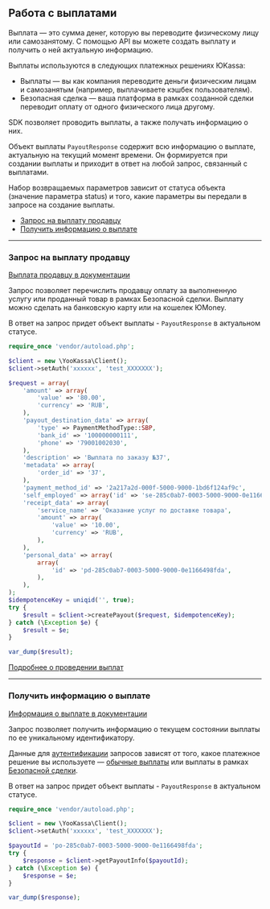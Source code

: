 ## Работа с выплатами

Выплата — это сумма денег, которую вы переводите физическому лицу или самозанятому. С помощью API вы можете создать выплату и получить о ней актуальную информацию.

Выплаты используются в следующих платежных решениях ЮKassa:

* Выплаты — вы как компания переводите деньги физическим лицам и самозанятым (например, выплачиваете кэшбек пользователям).
* Безопасная сделка — ваша платформа в рамках созданной сделки переводит оплату от одного физического лица другому.

SDK позволяет проводить выплаты, а также получать информацию о них.

Объект выплаты `PayoutResponse` содержит всю информацию о выплате, актуальную на текущий момент времени. Он формируется при создании выплаты и приходит в ответ на любой запрос, связанный с выплатами.

Набор возвращаемых параметров зависит от статуса объекта (значение параметра status) и того, какие параметры вы передали в запросе на создание выплаты.

* [Запрос на выплату продавцу](#Запрос-на-выплату-продавцу)
* [Получить информацию о выплате](#Получить-информацию-о-выплате)

---

### Запрос на выплату продавцу <a name="Запрос-на-выплату-продавцу"></a>

[Выплата продавцу в документации](https://yookassa.ru/developers/api?lang=php#create_payout)

Запрос позволяет перечислить продавцу оплату за выполненную услугу или проданный товар в рамках Безопасной сделки. 
Выплату можно сделать на банковскую карту или на кошелек ЮMoney.

В ответ на запрос придет объект выплаты - `PayoutResponse` в актуальном статусе.

```php
require_once 'vendor/autoload.php';

$client = new \YooKassa\Client();
$client->setAuth('xxxxxx', 'test_XXXXXXX');

$request = array(
    'amount' => array(
        'value' => '80.00',
        'currency' => 'RUB',
    ),
    'payout_destination_data' => array(
        'type' => PaymentMethodType::SBP,
        'bank_id' => '100000000111',
        'phone' => '79001002030',
    ),
    'description' => 'Выплата по заказу №37',
    'metadata' => array(
        'order_id' => '37',
    ),
    'payment_method_id' => '2a217a2d-000f-5000-9000-1bd6f124af9c',
    'self_employed' => array('id' => 'se-285c0ab7-0003-5000-9000-0e1166498fda'),
    'receipt_data' => array(
        'service_name' => 'Оказание услуг по доставке товара', 
        'amount' => array(
            'value' => '10.00', 
            'currency' => 'RUB',
        ),
    ),
    'personal_data' => array(
        array(
            'id' => 'pd-285c0ab7-0003-5000-9000-0e1166498fda',
        ),
    ),
);
$idempotenceKey = uniqid('', true);
try {
    $result = $client->createPayout($request, $idempotenceKey);
} catch (\Exception $e) {
    $result = $e;
}

var_dump($result);
```
[Подробнее о проведении выплат](https://yookassa.ru/developers/solutions-for-platforms/safe-deal/integration/payouts)

---

### Получить информацию о выплате <a name="Получить-информацию-о-выплате"></a>

[Информация о выплате в документации](https://yookassa.ru/developers/api?lang=php#get_payout)

Запрос позволяет получить информацию о текущем состоянии выплаты по ее уникальному идентификатору.

Данные для [аутентификации](https://yookassa.ru/developers/using-api/interaction-format#auth) запросов зависят от того, какое платежное решение вы используете — [обычные выплаты](https://yookassa.ru/developers/payouts/overview) или выплаты в рамках [Безопасной сделки](https://yookassa.ru/developers/solutions-for-platforms/safe-deal/basics).

В ответ на запрос придет объект выплаты - `PayoutResponse` в актуальном статусе.

```php
require_once 'vendor/autoload.php';

$client = new \YooKassa\Client();
$client->setAuth('xxxxxx', 'test_XXXXXXX');

$payoutId = 'po-285c0ab7-0003-5000-9000-0e1166498fda';
try {
    $response = $client->getPayoutInfo($payoutId);
} catch (\Exception $e) {
    $response = $e;
}

var_dump($response);
```
